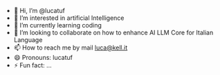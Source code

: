 - 👋 Hi, I’m @lucatuf
- 👀 I’m interested in artificial Intelligence
- 🌱 I’m currently learning coding
- 💞️ I’m looking to collaborate on how to enhance AI LLM Core for Italian Language
- 📫 How to reach me by mail luca@kell.it
- 😄 Pronouns: lucatuf
- ⚡ Fun fact: ...

<!---
lucatuf/lucatuf is a ✨ special ✨ repository because its `README.md` (this file) appears on your GitHub profile.
You can click the Preview link to take a look at your changes.
--->
